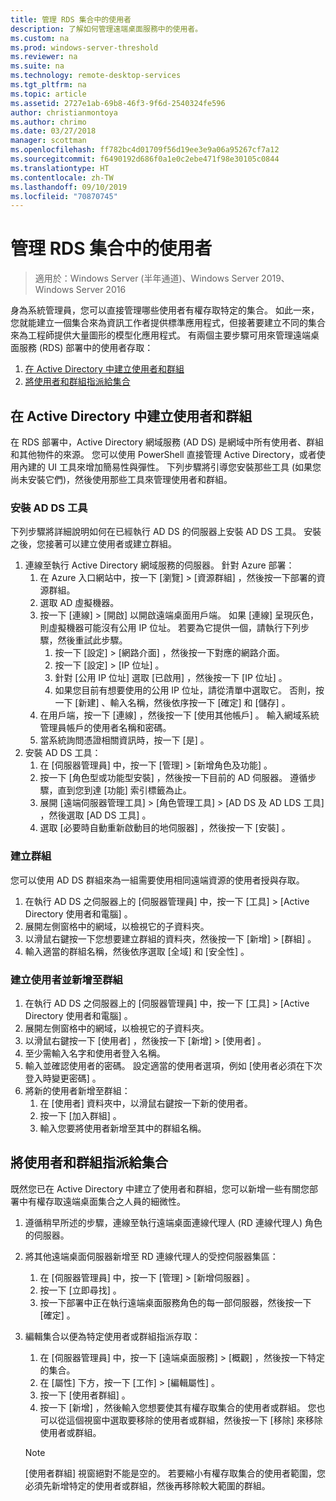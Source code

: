 ```yaml
---
title: 管理 RDS 集合中的使用者
description: 了解如何管理遠端桌面服務中的使用者。
ms.custom: na
ms.prod: windows-server-threshold
ms.reviewer: na
ms.suite: na
ms.technology: remote-desktop-services
ms.tgt_pltfrm: na
ms.topic: article
ms.assetid: 2727e1ab-69b8-46f3-9f6d-2540324fe596
author: christianmontoya
ms.author: chrimo
ms.date: 03/27/2018
manager: scottman
ms.openlocfilehash: ff782bc4d01709f56d19ee3e9a06a95267cf7a12
ms.sourcegitcommit: f6490192d686f0a1e0c2ebe471f98e30105c0844
ms.translationtype: HT
ms.contentlocale: zh-TW
ms.lasthandoff: 09/10/2019
ms.locfileid: "70870745"
---
```

# <a name="manage-users-in-your-rds-collection"></a>管理 RDS 集合中的使用者

>適用於：Windows Server (半年通道)、Windows Server 2019、Windows Server 2016

身為系統管理員，您可以直接管理哪些使用者有權存取特定的集合。 如此一來，您就能建立一個集合來為資訊工作者提供標準應用程式，但接著要建立不同的集合來為工程師提供大量圖形的模型化應用程式。 有兩個主要步驟可用來管理遠端桌面服務 (RDS) 部署中的使用者存取：

1.  [在 Active Directory 中建立使用者和群組](#create-your-users-and-groups-in-active-directory)
2.  [將使用者和群組指派給集合](#assign-users-and-groups-to-collections)


## <a name="create-your-users-and-groups-in-active-directory"></a>在 Active Directory 中建立使用者和群組

在 RDS 部署中，Active Directory 網域服務 (AD DS) 是網域中所有使用者、群組和其他物件的來源。 您可以使用 PowerShell 直接管理 Active Directory，或者使用內建的 UI 工具來增加簡易性與彈性。 下列步驟將引導您安裝那些工具 (如果您尚未安裝它們)，然後使用那些工具來管理使用者和群組。

### <a name="install-ad-ds-tools"></a>安裝 AD DS 工具

下列步驟將詳細說明如何在已經執行 AD DS 的伺服器上安裝 AD DS 工具。 安裝之後，您接著可以建立使用者或建立群組。

1. 連線至執行 Active Directory 網域服務的伺服器。 針對 Azure 部署：
   1. 在 Azure 入口網站中，按一下 [瀏覽] > [資源群組]  ，然後按一下部署的資源群組。
   2. 選取 AD 虛擬機器。
   3. 按一下 [連線] > [開啟]  以開啟遠端桌面用戶端。 如果 [連線]  呈現灰色，則虛擬機器可能沒有公用 IP 位址。 若要為它提供一個，請執行下列步驟，然後重試此步驟。
      1. 按一下 [設定] > [網路介面]  ，然後按一下對應的網路介面。
      2. 按一下 [設定] > [IP 位址]  。
      3. 針對 [公用 IP 位址]  選取 [已啟用]  ，然後按一下 [IP 位址]  。
      4. 如果您目前有想要使用的公用 IP 位址，請從清單中選取它。 否則，按一下 [新建]  、輸入名稱，然後依序按一下 [確定]  和 [儲存]  。
   4. 在用戶端，按一下 [連線]  ，然後按一下 [使用其他帳戶]  。 輸入網域系統管理員帳戶的使用者名稱和密碼。
   5. 當系統詢問憑證相關資訊時，按一下 [是]  。
2. 安裝 AD DS 工具：
   1. 在 [伺服器管理員] 中，按一下 [管理] > [新增角色及功能]  。
   2. 按一下 [角色型或功能型安裝]  ，然後按一下目前的 AD 伺服器。 遵循步驟，直到您到達 [功能]  索引標籤為止。
   3. 展開 [遠端伺服器管理工具] > [角色管理工具] > [AD DS 及 AD LDS 工具]  ，然後選取 [AD DS 工具]  。
   4. 選取 [必要時自動重新啟動目的地伺服器]  ，然後按一下 [安裝]  。

### <a name="create-a-group"></a>建立群組

您可以使用 AD DS 群組來為一組需要使用相同遠端資源的使用者授與存取。

1. 在執行 AD DS 之伺服器上的 [伺服器管理員] 中，按一下 [工具] > [Active Directory 使用者和電腦]  。
2. 展開左側窗格中的網域，以檢視它的子資料夾。
3. 以滑鼠右鍵按一下您想要建立群組的資料夾，然後按一下 [新增] > [群組]  。
4. 輸入適當的群組名稱，然後依序選取 [全域]  和 [安全性]  。

### <a name="create-a-user-and-add-to-a-group"></a>建立使用者並新增至群組
1. 在執行 AD DS 之伺服器上的 [伺服器管理員] 中，按一下 [工具] > [Active Directory 使用者和電腦]  。
2. 展開左側窗格中的網域，以檢視它的子資料夾。
3. 以滑鼠右鍵按一下 [使用者]  ，然後按一下 [新增] > [使用者]  。
4. 至少需輸入名字和使用者登入名稱。
5. 輸入並確認使用者的密碼。 設定適當的使用者選項，例如 [使用者必須在下次登入時變更密碼]  。
6. 將新的使用者新增至群組：
   1. 在 [使用者]  資料夾中，以滑鼠右鍵按一下新的使用者。
   2. 按一下 [加入群組]  。
   3. 輸入您要將使用者新增至其中的群組名稱。

## <a name="assign-users-and-groups-to-collections"></a>將使用者和群組指派給集合
既然您已在 Active Directory 中建立了使用者和群組，您可以新增一些有關您部署中有權存取遠端桌面集合之人員的細微性。

1. 遵循稍早所述的步驟，連線至執行遠端桌面連線代理人 (RD 連線代理人) 角色的伺服器。
2. 將其他遠端桌面伺服器新增至 RD 連線代理人的受控伺服器集區：
   1. 在 [伺服器管理員] 中，按一下 [管理] > [新增伺服器]  。
   2. 按一下 [立即尋找]  。
   3. 按一下部署中正在執行遠端桌面服務角色的每一部伺服器，然後按一下 [確定]  。
3. 編輯集合以便為特定使用者或群組指派存取：
   1. 在 [伺服器管理員] 中，按一下 [遠端桌面服務] > [概觀]  ，然後按一下特定的集合。
   2. 在 [屬性]  下方，按一下 [工作] > [編輯屬性]  。
   3. 按一下 [使用者群組]  。
   4. 按一下 [新增]  ，然後輸入您想要使其有權存取集合的使用者或群組。 您也可以從這個視窗中選取要移除的使用者或群組，然後按一下 [移除]  來移除使用者或群組。 
   
   >[!NOTE] 
   > [使用者群組] 視窗絕對不能是空的。 若要縮小有權存取集合的使用者範圍，您必須先新增特定的使用者或群組，然後再移除較大範圍的群組。